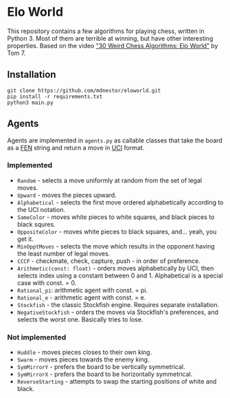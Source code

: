 # Elo World

This repository contains a few algorithms for playing chess, written in Python 3. Most of them are terrible at winning, but have other interesting properties. Based on the video ["30 Weird Chess Algorithms: Elo World"](https://www.youtube.com/watch?v=DpXy041BIlA) by Tom 7.

## Installation

```
git clone https://github.com/mdnestor/eloworld.git
pip install -r requirements.txt
python3 main.py
```

## Agents

Agents are implemented in `agents.py` as callable classes that take the board as a [FEN](https://en.wikipedia.org/wiki/Forsyth%E2%80%93Edwards_Notation) string and return a move in [UCI](https://en.wikipedia.org/wiki/Universal_Chess_Interface) format.

### Implemented

- `Random` - selects a move uniformly at random from the set of legal moves.
- `Upward` - moves the pieces upward.
- `Alphabetical` - selects the first move ordered alphabetically according to the UCI notation.
- `SameColor` - moves white pieces to white squares, and black pieces to black squres.
- `OppositeColor` - moves white pieces to black squares, and... yeah, you get it.
- `MinOpptMoves` - selects the move which results in the opponent having the least number of legal moves.
- `CCCP` - checkmate, check, capture, push - in order of preference.
- `Arithmetic(const: float)` - orders moves alphabetically by UCI, then selects index using a constant between 0 and 1. Alphabetical is a special case with const. = 0.
- `Rational_pi`: arithmetic agent with const. = pi.
- `Rational_e` - arithmetic agent with const. = e.
- `Stockfish` - the classic Stockfish engine. Requires separate installation.
- `NegativeStockfish` - orders the moves via Stockfish's preferences, and selects the worst one. Basically tries to lose.

### Not implemented
- `Huddle` - moves pieces closes to their own king.
- `Swarm` - moves pieces towards the enemy king.
- `SymMirrorY` - prefers the board to be vertically symmetrical.
- `SymMirrorX` - prefers the board to be horizontally symmetrical.
- `ReverseStarting` - attempts to swap the starting positions of white and black.
